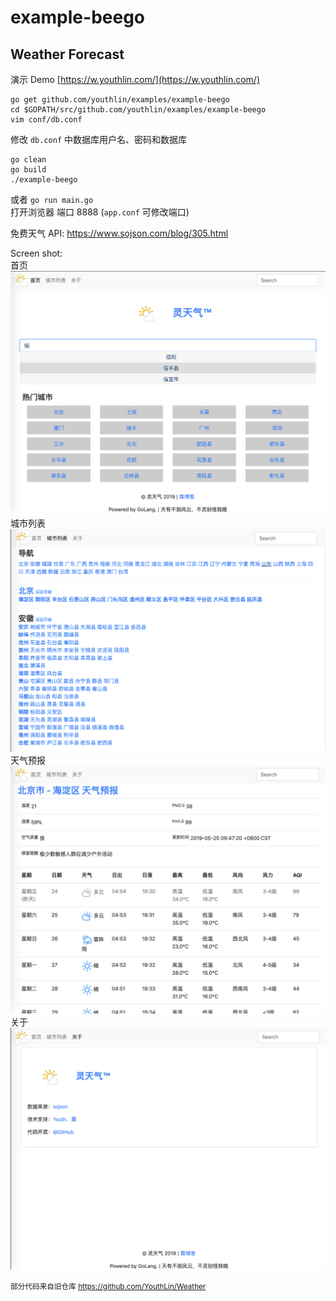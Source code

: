 # example-beego 
## Weather Forecast
演示 Demo [https://w.youthlin.com/](https://w.youthlin.com/)  

```
go get github.com/youthlin/examples/example-beego
cd $GOPATH/src/github.com/youthlin/examples/example-beego
vim conf/db.conf
```
修改 `db.conf` 中数据库用户名、密码和数据库
```
go clean
go build
./example-beego
```
或者 `go run main.go`  
打开浏览器 端口 8888 (`app.conf` 可修改端口)

免费天气 API: https://www.sojson.com/blog/305.html

Screen shot:  
首页  
![Home](screenshots/Home.png)  
城市列表  
![CityList](screenshots/CityList.png)  
天气预报 
![Weather](screenshots/Weather.png)  
关于  
![About](screenshots/About.png)  

<small>部分代码来自旧仓库 https://github.com/YouthLin/Weather</small>
